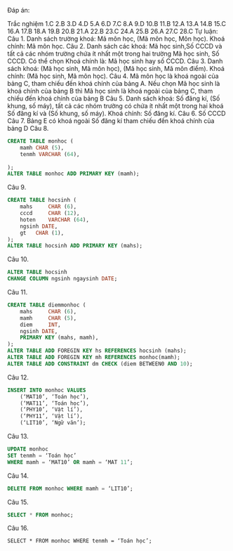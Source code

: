 Đáp án: 

Trắc nghiệm
1.C	2.B	3.D	4.D	5.A	6.D	7.C	8.A	9.D	10.B	11.B	12.A    13.A	14.B	15.C
16.A	17.B	18.A	19.B	20.B	21.A	22.B	23.C	24.A	25.B	26.A	27.C	28.C
Tự luận:
Câu 1. Danh sách trường khoá: Mã môn học, (Mã môn học, Môn học).
 Khoá chính: Mã môn học.
Câu 2. Danh sách các khoá: Mã học sinh,Số CCCD và tất cả các nhóm trường chứa ít nhất một trong hai trường Mã học sinh, Số CCCD.
Có thể chọn Khoá chính là: Mã học sinh hay số CCCD.
Câu 3. Danh sách khoá: (Mã học sinh, Mã môn học), (Mã học sinh, Mã môn điểm).
Khoá chính: (Mã học sinh, Mã môn học).
Câu 4. Mã môn học là khoá ngoài của bảng C, tham chiếu đến khoá chính của bảng A.
Nếu chọn Mã học sinh là khoá chính của bảng B thì Mã học sinh là khoá ngoài của bảng C, tham chiếu đến khoá chính của bảng B
Câu 5. Danh sách khoá: Số đăng kí, (Số khung, số máy), tất cả các nhóm trường có chứa ít nhất một trong hai khoá Số đăng kí và  (Số khung, số máy). 
Khoá chính: Số đăng kí.
Câu 6. Số CCCD
Câu 7. Bảng E có khoá ngoài Số đăng kí tham chiếu đến khoá chính của bảng D
Câu 8. 
```sql
CREATE TABLE monhoc (
	mamh CHAR (5),
	tenmh VARCHAR (64),
	
);
ALTER TABLE monhoc ADD PRIMARY KEY (mamh);
```
Câu 9.
```sql
CREATE TABLE hocsinh (
	mahs 	 CHAR (6),
	cccd 	 CHAR (12),
	hoten 	 VARCHAR (64),
	ngsinh DATE,
	gt	 CHAR (1),	
);
ALTER TABLE hocsinh ADD PRIMARY KEY (mahs);
```
Câu 10.
```sql
ALTER TABLE hocsinh 
CHANGE COLUMN ngsinh ngaysinh DATE;
```
Câu 11.
```sql
CREATE TABLE diemmonhoc (
	mahs 	 CHAR (6),
	mamh	 CHAR (5),
	diem 	 INT,
	ngsinh DATE,
	PRIMARY KEY (mahs, mamh),	
);
ALTER TABLE ADD FOREGIN KEY hs REFERENCES hocsinh (mahs);
ALTER TABLE ADD FOREGIN KEY mh REFERENCES monhoc(mamh);
ALTER TABLE ADD CONSTRAINT dm CHECK (diem BETWEEN0 AND 10);
```
Câu 12. 
```sql
INSERT INTO monhoc VALUES
	(‘MAT10’, ‘Toán học’),
	(‘MAT11’, ‘Toán học’),
	(‘PHY10’, ‘Vật lí’),
	(‘PHY11’, ‘Vật lí’),
	(‘LIT10’, ‘Ngữ văn’);
 ```
Câu 13.
```sql
UPDATE monhoc
SET tenmh = ‘Toán học’
WHERE mamh = ‘MAT10’ OR mamh = ‘MAT 11’;
```
Câu 14.
```sql
DELETE FROM monhoc WHERE mamh = ‘LIT10’;
```
Câu 15. 
```sql
SELECT * FROM monhoc;
```
Câu 16. 
```
SELECT * FROM monhoc WHERE tenmh = ‘Toán học’;
```
